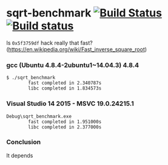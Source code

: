 # sqrt-benchmark [![Build Status](https://travis-ci.org/cengizIO/sqrt-benchmark.svg?branch=master)](https://travis-ci.org/cengizIO/sqrt-benchmark) [![Build status](https://ci.appveyor.com/api/projects/status/twjujjgy1nmtbuop?svg=true)](https://ci.appveyor.com/project/cengizIO/sqrt-benchmark)

Is `0x5f3759df` hack really that fast? (https://en.wikipedia.org/wiki/Fast_inverse_square_root)

### gcc (Ubuntu 4.8.4-2ubuntu1~14.04.3) 4.8.4
```
$ ./sqrt_benchmark
        fast completed in 2.340787s
        libc completed in 1.834573s
```

### Visual Studio 14 2015 - MSVC 19.0.24215.1
```
Debug\sqrt_benchmark.exe
        fast completed in 1.951000s
        libc completed in 2.377000s
```

### Conclusion
It depends
